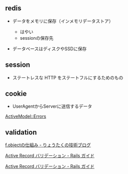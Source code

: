 ## redis
- データをメモリに保存（インメモリデータストア）
  - はやい
  - sessionの保存先

- データベースはディスクやSSDに保存

## session
- ステートレスな HTTP をステートフルにするためのもの

## cookie
- UserAgentからServerに送信するデータ

[ActiveModel::Errors](https://api.rubyonrails.org/classes/ActiveModel/Errors.html#method-i-full_messages_for)

## validation
[f.objectの仕組み - りょうたくの技術ブログ](https://www.ryotaku.com/entry/2019/05/01/f.object%E3%81%AE%E4%BB%95%E7%B5%84%E3%81%BF)

[Active Record バリデーション - Rails ガイド](https://railsguides.jp/active_record_validations.html#confirmation)

[Active Record バリデーション - Rails ガイド](https://railsguides.jp/active_record_validations.html#message)

